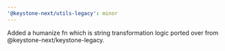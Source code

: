 ```yaml
---
'@keystone-next/utils-legacy': minor
---
```


Added a humanize fn which is string transformation logic ported over from @keystone-next/keystone-legacy.
